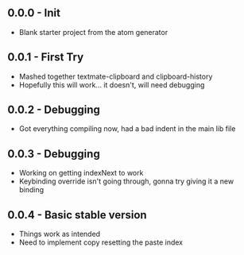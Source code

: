 ## 0.0.0 - Init
* Blank starter project from the atom generator

## 0.0.1 - First Try
* Mashed together textmate-clipboard and clipboard-history
* Hopefully this will work... it doesn't, will need debugging

## 0.0.2 - Debugging
* Got everything compiling now, had a bad indent in the main lib file

## 0.0.3 - Debugging
* Working on getting indexNext to work
* Keybinding override isn't going through, gonna try giving it a new binding

## 0.0.4 - Basic stable version
* Things work as intended
* Need to implement copy resetting the paste index
